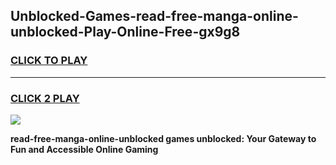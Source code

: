 
## Unblocked-Games-read-free-manga-online-unblocked-Play-Online-Free-gx9g8
<h3>
<a href="https://premium76.site?title=read-free-manga-online-unblocked&ref=26A">CLICK TO PLAY</a></h3>
<hr>

<h3>
<a href="https://premium76.site?title=read-free-manga-online-unblocked&ref=26A">CLICK 2 PLAY</a>
  
</h3>

<a href="https://premium76.site?title=read-free-manga-online-unblocked&ref=26A"><img src="https://clearcache.store/games.png"></a>


**read-free-manga-online-unblocked games unblocked: Your Gateway to Fun and Accessible Online Gaming**
